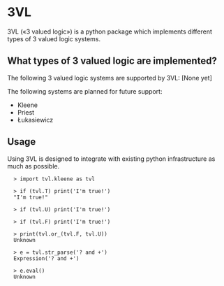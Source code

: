 # 3VL

3VL («3 valued logic») is a python package which implements different types of 3
valued logic systems.

## What types of 3 valued logic are implemented?
The following 3 valued logic systems are supported by 3VL:
[None yet]

The following systems are planned for future support:
  - Kleene
  - Priest
  - Łukasiewicz

## Usage

Using 3VL is designed to integrate with existing python infrastructure as much
as possible.

```
  > import tvl.kleene as tvl
  
  > if (tvl.T) print('I'm true!')
  "I'm true!"
  
  > if (tvl.U) print('I'm true!')
  
  > if (tvl.F) print('I'm true!')
  
  > print(tvl.or_(tvl.F, tvl.U))
  Unknown

  > e = tvl.str_parse('? and +')
  Expression('? and +')

  > e.eval()
  Unknown
```
